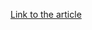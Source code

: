 [Link to the article](https://www.akamai.com/blog/security/2024/feb/akamai-named-an-overall-leader-for-zero-trust-network-access)
